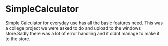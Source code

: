 # SimpleCalculator
Simple Calculator for everyday use has all the basic features need.
This was a college project we were asked to do and upload to the windows store.Sadly there was a lot of error handling and it didnt manage to make it to the store.
